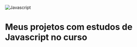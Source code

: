 ![Javascript](https://repository-images.githubusercontent.com/414716217/7e79469d-8b7b-47b1-9afc-ab916dee50a8)
# Meus projetos com estudos de Javascript no curso
